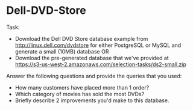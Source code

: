 Dell-DVD-Store
==============

Task:
- Download the Dell DVD Store database example from http://linux.dell.com/dvdstore for either PostgreSQL or MySQL and generate a small (10MB) database OR
- Download the pre-generated database that we've provided at https://s3-us-west-2.amazonaws.com/selection-tasks/ds2-small.zip

Answer the following questions and provide the queries that you used:
- How many customers have placed more than 1 order?
- Which category of movies has sold the most DVDs?
- Briefly describe 2 improvements you'd make to this database.
